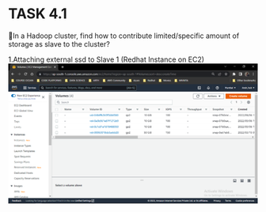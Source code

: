 # TASK 4.1

🔷In a Hadoop cluster, find how to contribute limited/specific amount of storage as slave to the cluster?

1.Attaching external ssd to Slave 1 (Redhat Instance on EC2)
![pic1](https://github.com/Hubcodee/Hadoop-Analysis/blob/main/Task4.1/Screenshot%20(1304).png)

